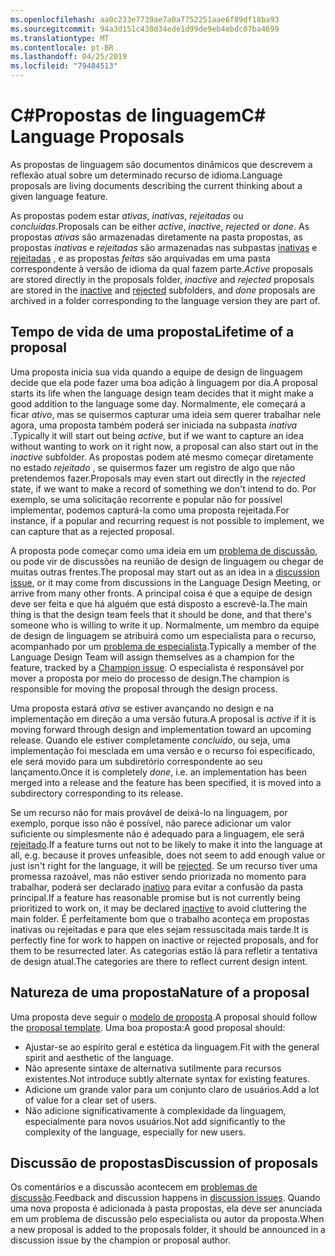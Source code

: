 ```yaml
---
ms.openlocfilehash: aa0c233e7739ae7a0a7752251aae6f89df18ba93
ms.sourcegitcommit: 94a3d151c438d34ede1d99de9eb4ebdc07ba4699
ms.translationtype: MT
ms.contentlocale: pt-BR
ms.lasthandoff: 04/25/2019
ms.locfileid: "79484513"
---
```

# <a name="c-language-proposals"></a><span data-ttu-id="417a3-101">C#Propostas de linguagem</span><span class="sxs-lookup"><span data-stu-id="417a3-101">C# Language Proposals</span></span>

<span data-ttu-id="417a3-102">As propostas de linguagem são documentos dinâmicos que descrevem a reflexão atual sobre um determinado recurso de idioma.</span><span class="sxs-lookup"><span data-stu-id="417a3-102">Language proposals are living documents describing the current thinking about a given language feature.</span></span>

<span data-ttu-id="417a3-103">As propostas podem estar *ativas*, *inativas*, *rejeitadas* ou *concluídas*.</span><span class="sxs-lookup"><span data-stu-id="417a3-103">Proposals can be either *active*, *inactive*, *rejected* or *done*.</span></span> <span data-ttu-id="417a3-104">As propostas *ativas* são armazenadas diretamente na pasta propostas, as propostas *inativas* e *rejeitadas* são armazenadas nas subpastas [inativas](proposals/inactive) e [rejeitadas](proposals/rejected) , e as propostas *feitas* são arquivadas em uma pasta correspondente à versão de idioma da qual fazem parte.</span><span class="sxs-lookup"><span data-stu-id="417a3-104">*Active* proposals are stored directly in the proposals folder, *inactive* and *rejected* proposals are stored in the [inactive](proposals/inactive) and [rejected](proposals/rejected) subfolders, and *done* proposals are archived in a folder corresponding to the language version they are part of.</span></span>

## <a name="lifetime-of-a-proposal"></a><span data-ttu-id="417a3-105">Tempo de vida de uma proposta</span><span class="sxs-lookup"><span data-stu-id="417a3-105">Lifetime of a proposal</span></span>

<span data-ttu-id="417a3-106">Uma proposta inicia sua vida quando a equipe de design de linguagem decide que ela pode fazer uma boa adição à linguagem por dia.</span><span class="sxs-lookup"><span data-stu-id="417a3-106">A proposal starts its life when the language design team decides that it might make a good addition to the language some day.</span></span> <span data-ttu-id="417a3-107">Normalmente, ele começará a ficar *ativo*, mas se quisermos capturar uma ideia sem querer trabalhar nele agora, uma proposta também poderá ser iniciada na subpasta *inativa* .</span><span class="sxs-lookup"><span data-stu-id="417a3-107">Typically it will start out being *active*, but if we want to capture an idea without wanting to work on it right now, a proposal can also start out in the *inactive* subfolder.</span></span> <span data-ttu-id="417a3-108">As propostas podem até mesmo começar diretamente no estado *rejeitado* , se quisermos fazer um registro de algo que não pretendemos fazer.</span><span class="sxs-lookup"><span data-stu-id="417a3-108">Proposals may even start out directly in the *rejected* state, if we want to make a record of something we don't intend to do.</span></span> <span data-ttu-id="417a3-109">Por exemplo, se uma solicitação recorrente e popular não for possível implementar, podemos capturá-la como uma proposta rejeitada.</span><span class="sxs-lookup"><span data-stu-id="417a3-109">For instance, if a popular and recurring request is not possible to implement, we can capture that as a rejected proposal.</span></span>

<span data-ttu-id="417a3-110">A proposta pode começar como uma ideia em um [problema de discussão](https://github.com/dotnet/csharplang/labels/Discussion), ou pode vir de discussões na reunião de design de linguagem ou chegar de muitas outras frentes.</span><span class="sxs-lookup"><span data-stu-id="417a3-110">The proposal may start out as an idea in a [discussion issue](https://github.com/dotnet/csharplang/labels/Discussion), or it may come from discussions in the Language Design Meeting, or arrive from many other fronts.</span></span> <span data-ttu-id="417a3-111">A principal coisa é que a equipe de design deve ser feita e que há alguém que está disposto a escrevê-la.</span><span class="sxs-lookup"><span data-stu-id="417a3-111">The main thing is that the design team feels that it should be done, and that there's someone who is willing to write it up.</span></span> <span data-ttu-id="417a3-112">Normalmente, um membro da equipe de design de linguagem se atribuirá como um especialista para o recurso, acompanhado por um [problema de especialista](https://github.com/dotnet/csharplang/labels/Proposal%20champion).</span><span class="sxs-lookup"><span data-stu-id="417a3-112">Typically a member of the Language Design Team will assign themselves as a champion for the feature, tracked by a [Champion issue](https://github.com/dotnet/csharplang/labels/Proposal%20champion).</span></span> <span data-ttu-id="417a3-113">O especialista é responsável por mover a proposta por meio do processo de design.</span><span class="sxs-lookup"><span data-stu-id="417a3-113">The champion is responsible for moving the proposal through the design process.</span></span>

<span data-ttu-id="417a3-114">Uma proposta estará *ativa* se estiver avançando no design e na implementação em direção a uma versão futura.</span><span class="sxs-lookup"><span data-stu-id="417a3-114">A proposal is *active* if it is moving forward through design and implementation toward an upcoming release.</span></span> <span data-ttu-id="417a3-115">Quando ele estiver completamente *concluído*, ou seja, uma implementação foi mesclada em uma versão e o recurso foi especificado, ele será movido para um subdiretório correspondente ao seu lançamento.</span><span class="sxs-lookup"><span data-stu-id="417a3-115">Once it is completely *done*, i.e. an implementation has been merged into a release and the feature has been specified, it is moved into a subdirectory corresponding to its release.</span></span>

<span data-ttu-id="417a3-116">Se um recurso não for mais provável de deixá-lo na linguagem, por exemplo, porque isso não é possível, não parece adicionar um valor suficiente ou simplesmente não é adequado para a linguagem, ele será [rejeitado](proposals/rejected).</span><span class="sxs-lookup"><span data-stu-id="417a3-116">If a feature turns out not to be likely to make it into the language at all, e.g. because it proves unfeasible, does not seem to add enough value or just isn't right for the language, it will be [rejected](proposals/rejected).</span></span> <span data-ttu-id="417a3-117">Se um recurso tiver uma promessa razoável, mas não estiver sendo priorizada no momento para trabalhar, poderá ser declarado [inativo](proposals/inactive) para evitar a confusão da pasta principal.</span><span class="sxs-lookup"><span data-stu-id="417a3-117">If a feature has reasonable promise but is not currently being prioritized to work on, it may be declared [inactive](proposals/inactive) to avoid cluttering the main folder.</span></span> <span data-ttu-id="417a3-118">É perfeitamente bom que o trabalho aconteça em propostas inativas ou rejeitadas e para que eles sejam ressuscitada mais tarde.</span><span class="sxs-lookup"><span data-stu-id="417a3-118">It is perfectly fine for work to happen on inactive or rejected proposals, and for them to be resurrected later.</span></span> <span data-ttu-id="417a3-119">As categorias estão lá para refletir a tentativa de design atual.</span><span class="sxs-lookup"><span data-stu-id="417a3-119">The categories are there to reflect current design intent.</span></span>

## <a name="nature-of-a-proposal"></a><span data-ttu-id="417a3-120">Natureza de uma proposta</span><span class="sxs-lookup"><span data-stu-id="417a3-120">Nature of a proposal</span></span>

<span data-ttu-id="417a3-121">Uma proposta deve seguir o [modelo de proposta](proposal-template.md).</span><span class="sxs-lookup"><span data-stu-id="417a3-121">A proposal should follow the [proposal template](proposal-template.md).</span></span> <span data-ttu-id="417a3-122">Uma boa proposta:</span><span class="sxs-lookup"><span data-stu-id="417a3-122">A good proposal should:</span></span>

- <span data-ttu-id="417a3-123">Ajustar-se ao espírito geral e estética da linguagem.</span><span class="sxs-lookup"><span data-stu-id="417a3-123">Fit with the general spirit and aesthetic of the language.</span></span>
- <span data-ttu-id="417a3-124">Não apresente sintaxe de alternativa sutilmente para recursos existentes.</span><span class="sxs-lookup"><span data-stu-id="417a3-124">Not introduce subtly alternate syntax for existing features.</span></span>
- <span data-ttu-id="417a3-125">Adicione um grande valor para um conjunto claro de usuários.</span><span class="sxs-lookup"><span data-stu-id="417a3-125">Add a lot of value for a clear set of users.</span></span>
- <span data-ttu-id="417a3-126">Não adicione significativamente à complexidade da linguagem, especialmente para novos usuários.</span><span class="sxs-lookup"><span data-stu-id="417a3-126">Not add significantly to the complexity of the language, especially for new users.</span></span>  

## <a name="discussion-of-proposals"></a><span data-ttu-id="417a3-127">Discussão de propostas</span><span class="sxs-lookup"><span data-stu-id="417a3-127">Discussion of proposals</span></span>

<span data-ttu-id="417a3-128">Os comentários e a discussão acontecem em [problemas de discussão](https://github.com/dotnet/csharplang/labels/Discussion).</span><span class="sxs-lookup"><span data-stu-id="417a3-128">Feedback and discussion happens in [discussion issues](https://github.com/dotnet/csharplang/labels/Discussion).</span></span> <span data-ttu-id="417a3-129">Quando uma nova proposta é adicionada à pasta propostas, ela deve ser anunciada em um problema de discussão pelo especialista ou autor da proposta.</span><span class="sxs-lookup"><span data-stu-id="417a3-129">When a new proposal is added to the proposals folder, it should be announced in a discussion issue by the champion or proposal author.</span></span> 

 